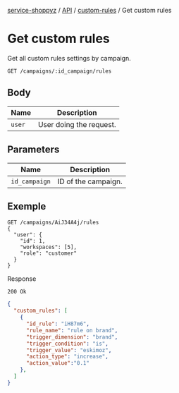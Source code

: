 [service-shoppyz](../../../../README.md) / [API](../README.md) / [custom-rules](./README.md) / Get custom rules

# Get custom rules

Get all custom rules settings by campaign.

```text
GET /campaigns/:id_campaign/rules
```
## Body

| Name   | Description             |
|--------|-------------------------|
| `user` | User doing the request. | 

## Parameters

| Name          | Description        |
|---------------|--------------------|
| `id_campaign` | ID of the campaign.|

## Exemple

```text
GET /campaigns/AiJ34A4j/rules
{
  "user": {
    "id": 1,
    "workspaces": [5],
    "role": "customer"
  }
}
```

Response

```text
200 Ok
```

```json
{ 
  "custom_rules": [
    {
      "id_rule": "iH87m6",
      "rule_name": "rule on brand",
      "trigger_dimension": "brand",
      "trigger_condition": "is",
      "trigger_value": "eskimoz",
      "action_type": "increase",
      "action_value":"0.1"
    },
  ]
}
```
